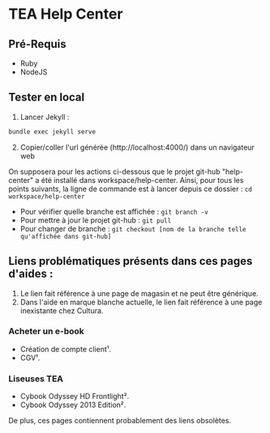 TEA Help Center
===============

## Pré-Requis

* Ruby
* NodeJS

## Tester en local

1. Lancer Jekyll : 
```sh
bundle exec jekyll serve
```

2. Copier/coller l'url générée (http://localhost:4000/) dans un navigateur web

On supposera pour les actions ci-dessous que le projet git-hub "help-center" a été installé dans workspace/help-center. Ainsi, pour tous les points suivants, la ligne de commande est à lancer depuis ce dossier : `cd workspace/help-center`
* Pour vérifier quelle branche est affichée : `git branch -v`
* Pour mettre à jour le projet git-hub : `git pull`
* Pour changer de branche : `git checkout [nom de la branche telle qu'affichée dans git-hub]`

## Liens problématiques présents dans ces pages d'aides :

1. Le lien fait référence à une page de magasin et ne peut être générique.
2. Dans l'aide en marque blanche actuelle, le lien fait référence à une page inexistante chez Cultura.

### Acheter un e-book

- Création de compte client¹.
- CGV¹.

### Liseuses TEA

- Cybook Odyssey HD Frontlight².
- Cybook Odyssey 2013 Edition².

De plus, ces pages contiennent probablement des liens obsolètes.
